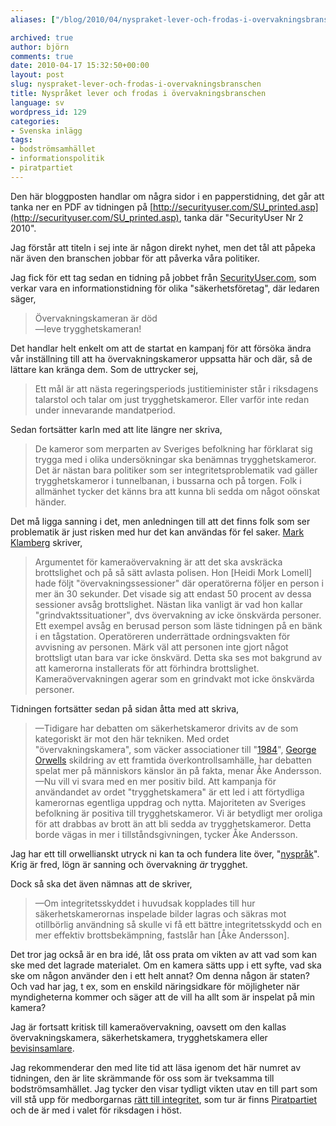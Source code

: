 ```yaml
---
aliases: ["/blog/2010/04/nyspraket-lever-och-frodas-i-overvakningsbranschen", "/blog/2010/04/17/nyspraket-lever-och-frodas-i-overvakningsbranschen"]

archived: true
author: björn
comments: true
date: 2010-04-17 15:32:50+00:00
layout: post
slug: nyspraket-lever-och-frodas-i-overvakningsbranschen
title: Nyspråket lever och frodas i övervakningsbranschen
language: sv
wordpress_id: 129
categories:
- Svenska inlägg
tags:
- bodströmsamhället
- informationspolitik
- piratpartiet
---
```




Den här bloggposten handlar om några sidor i en papperstidning, det går att tanka ner en PDF av tidningen på [http://securityuser.com/SU_printed.asp](http://securityuser.com/SU_printed.asp), tanka där "SecurityUser Nr 2 2010".

Jag förstår att titeln i sej inte är någon direkt nyhet, men det tål att påpeka när även den branschen jobbar för att påverka våra politiker.

Jag fick för ett tag sedan en tidning på jobbet från [SecurityUser.com][securityuser], som verkar vara en informationstidning för olika "säkerhetsföretag", där ledaren säger,

> Övervakningskameran är död  
> —leve trygghetskameran!

Det handlar helt enkelt om att de startat en kampanj för att försöka ändra vår inställning till att ha övervakningskameror uppsatta här och där, så de lättare kan kränga dem. Som de uttrycker sej,

> Ett mål är att nästa regeringsperiods justitieminister står i riksdagens talarstol och talar om just trygghetskameror. Eller varför inte redan under innevarande mandatperiod.

Sedan fortsätter karln med att lite längre ner skriva,

> De kameror som merparten av Sveriges befolkning har förklarat sig trygga med i olika undersökningar ska benämnas trygghetskameror.
> Det är nästan bara politiker som ser integritetsproblematik vad gäller trygghetskameror i tunnelbanan, i bussarna och på torgen.
> Folk i allmänhet tycker det känns bra att kunna bli sedda om något oönskat händer.

Det må ligga sanning i det, men anledningen till att det finns folk som ser problematik är just risken med hur det kan användas för fel saker. [Mark Klamberg] skriver,

> Argumentet för kameraövervakning är att det ska avskräcka brottslighet och på så sätt avlasta polisen. Hon [Heidi Mork Lomell] hade följt "övervakningssessioner" där operatörerna följer en person i mer än 30 sekunder. Det visade sig att endast 50 procent av dessa sessioner avsåg brottslighet. Nästan lika vanligt är vad hon kallar "grindvaktssituationer", dvs övervakning av icke önskvärda personer. Ett exempel avsåg en berusad person som läste tidningen på en bänk i en tågstation. Operatöreren underrättade ordningsvakten för avvisning av personen. Märk väl att personen inte gjort något brottsligt utan bara var icke önskvärd. Detta ska ses mot bakgrund av att kamerorna installerats för att förhindra brottslighet. Kameraövervakningen agerar som en grindvakt mot icke önskvärda personer.

Tidningen fortsätter sedan på sidan åtta med att skriva,

> —Tidigare har debatten om säkerhetskameror drivits av de som kategoriskt är mot den här tekniken. Med ordet "övervakningskamera", som väcker associationer till "[1984]", [George Orwells] skildring av ett framtida överkontrollsamhälle, har debatten spelat mer på människors känslor än på fakta, menar Åke Andersson.  
> —Nu vill vi svara med en mer positiv bild. Att kampanja för användandet av ordet "trygghetskamera" är ett led i att förtydliga kamerornas egentliga uppdrag och nytta. Majoriteten av Sveriges befolkning är positiva till trygghetskameror. Vi är betydligt mer oroliga för att drabbas av brott än att bli sedda av trygghetskameror. Detta borde vägas in mer i tillståndsgivningen, tycker Åke Andersson.

Jag har ett till orwellianskt utryck ni kan ta och fundera lite över, "[nyspråk]". Krig är fred, lögn är sanning och övervakning *är* trygghet.

Dock så ska det även nämnas att de skriver,

> —Om integritetsskyddet i huvudsak kopplades till hur säkerhetskamerornas inspelade bilder lagras och säkras mot otillbörlig användning så skulle vi få ett bättre integritetsskydd och en mer effektiv brottsbekämpning, fastslår han [Åke Andersson].

Det tror jag också är en bra idé, låt oss prata om vikten av att vad som kan ske med det lagrade materialet. Om en kamera sätts upp i ett syfte, vad ska ske om någon använder den i ett helt annat? Om denna någon är staten? Och vad har jag, t ex, som en enskild näringsidkare för möjligheter när myndigheterna kommer och säger att de vill ha allt som är inspelat på min kamera?

Jag är fortsatt kritisk till kameraövervakning, oavsett om den kallas övervakningskamera, säkerhetskamera, trygghetskamera eller [bevisinsamlare].

Jag rekommenderar den med lite tid att läsa igenom det här numret av tidningen, den är lite skrämmande för oss som är tveksamma till bodströmsamhället. Jag tycker den visar tydligt vikten utav en till part som vill stå upp för medborgarnas [rätt till integritet], som tur är finns [Piratpartiet] och de är med i valet för riksdagen i höst.

[securityuser]:http://www.securityuser.com
[Mark Klamberg]:http://klamberg.blogspot.com/2009/11/overvakningskameror-som-grindvakt.html
[nyspråk]:http://sv.wikipedia.org/wiki/Nyspr%C3%A5k#Starka_definitioner
[George Orwells]:http://sv.wikipedia.org/wiki/George_Orwell
[1984]:http://sv.wikipedia.org/wiki/1984_(roman)
[bevisinsamlare]:http://futuriteter.blogg.se/2010/april/nysprak-fran-securityuser.html
[piratpartiet]:http://www.piratpartiet.se
[rätt till integritet]:http://www.piratpartiet.se/politik/integritet/

